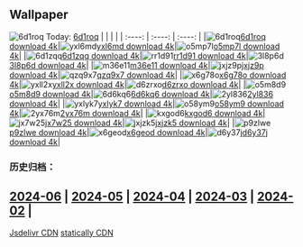 ## Wallpaper
![6d1roq](https://w.wallhaven.cc/full/6d/wallhaven-6d1roq.jpg) Today: [6d1roq](https://th.wallhaven.cc/small/6d/6d1roq.jpg)
|      |      |      |
| :----: | :----: | :----: |
|![6d1roq](https://th.wallhaven.cc/small/6d/6d1roq.jpg)[6d1roq download 4k](https://wallhaven.cc/w/6d1roq)|![yxl6md](https://th.wallhaven.cc/small/yx/yxl6md.jpg)[yxl6md download 4k](https://wallhaven.cc/w/yxl6md)|![o5mp7l](https://th.wallhaven.cc/small/o5/o5mp7l.jpg)[o5mp7l download 4k](https://wallhaven.cc/w/o5mp7l)|
|![6d1zqq](https://th.wallhaven.cc/small/6d/6d1zqq.jpg)[6d1zqq download 4k](https://wallhaven.cc/w/6d1zqq)|![rr1d91](https://th.wallhaven.cc/small/rr/rr1d91.jpg)[rr1d91 download 4k](https://wallhaven.cc/w/rr1d91)|![3l8p6d](https://th.wallhaven.cc/small/3l/3l8p6d.jpg)[3l8p6d download 4k](https://wallhaven.cc/w/3l8p6d)|
|![m36e11](https://th.wallhaven.cc/small/m3/m36e11.jpg)[m36e11 download 4k](https://wallhaven.cc/w/m36e11)|![jxjz9p](https://th.wallhaven.cc/small/jx/jxjz9p.jpg)[jxjz9p download 4k](https://wallhaven.cc/w/jxjz9p)|![qzq9x7](https://th.wallhaven.cc/small/qz/qzq9x7.jpg)[qzq9x7 download 4k](https://wallhaven.cc/w/qzq9x7)|
|![x6g78o](https://th.wallhaven.cc/small/x6/x6g78o.jpg)[x6g78o download 4k](https://wallhaven.cc/w/x6g78o)|![yxll2x](https://th.wallhaven.cc/small/yx/yxll2x.jpg)[yxll2x download 4k](https://wallhaven.cc/w/yxll2x)|![d6zrxo](https://th.wallhaven.cc/small/d6/d6zrxo.jpg)[d6zrxo download 4k](https://wallhaven.cc/w/d6zrxo)|
|![o5m8d9](https://th.wallhaven.cc/small/o5/o5m8d9.jpg)[o5m8d9 download 4k](https://wallhaven.cc/w/o5m8d9)|![6d6kq6](https://th.wallhaven.cc/small/6d/6d6kq6.jpg)[6d6kq6 download 4k](https://wallhaven.cc/w/6d6kq6)|![2yl836](https://th.wallhaven.cc/small/2y/2yl836.jpg)[2yl836 download 4k](https://wallhaven.cc/w/2yl836)|
|![yxlyk7](https://th.wallhaven.cc/small/yx/yxlyk7.jpg)[yxlyk7 download 4k](https://wallhaven.cc/w/yxlyk7)|![o58ym9](https://th.wallhaven.cc/small/o5/o58ym9.jpg)[o58ym9 download 4k](https://wallhaven.cc/w/o58ym9)|![2yx76m](https://th.wallhaven.cc/small/2y/2yx76m.jpg)[2yx76m download 4k](https://wallhaven.cc/w/2yx76m)|
|![kxgod6](https://th.wallhaven.cc/small/kx/kxgod6.jpg)[kxgod6 download 4k](https://wallhaven.cc/w/kxgod6)|![jx7w25](https://th.wallhaven.cc/small/jx/jx7w25.jpg)[jx7w25 download 4k](https://wallhaven.cc/w/jx7w25)|![jxjzk5](https://th.wallhaven.cc/small/jx/jxjzk5.jpg)[jxjzk5 download 4k](https://wallhaven.cc/w/jxjzk5)|
|![p9zlwe](https://th.wallhaven.cc/small/p9/p9zlwe.jpg)[p9zlwe download 4k](https://wallhaven.cc/w/p9zlwe)|![x6geod](https://th.wallhaven.cc/small/x6/x6geod.jpg)[x6geod download 4k](https://wallhaven.cc/w/x6geod)|![d6y37j](https://th.wallhaven.cc/small/d6/d6y37j.jpg)[d6y37j download 4k](https://wallhaven.cc/w/d6y37j)|

### 历史归档：
[2024-06](https://github.com/april-projects/april-wallpaper/tree/main/picture/2024-06/) | [2024-05](https://github.com/april-projects/april-wallpaper/tree/main/picture/2024-05/) | [2024-04](https://github.com/april-projects/april-wallpaper/tree/main/picture/2024-04/) | [2024-03](https://github.com/april-projects/april-wallpaper/tree/main/picture/2024-03/) | [2024-02](https://github.com/april-projects/april-wallpaper/tree/main/picture/2024-02/) | 
---
[Jsdelivr CDN](https://cdn.jsdelivr.net/gh/april-projects/april-wallpaper/api.json)
[statically CDN](https://cdn.statically.io/gh/april-projects/april-wallpaper/main/api.json)